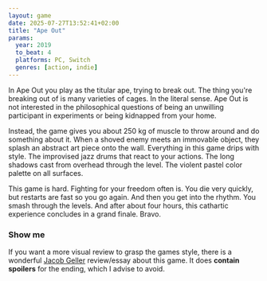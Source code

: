 ```yaml
---
layout: game
date: 2025-07-27T13:52:41+02:00
title: "Ape Out"
params:
  year: 2019
  to_beat: 4
  platforms: PC, Switch
  genres: [action, indie]
---
```


In Ape Out you play as the titular ape, trying to break out.
The thing you're breaking out of is many varieties of cages.
In the literal sense.
Ape Out is not interested in the philosophical questions of being an unwilling participant in experiments or being kidnapped from your home.

Instead, the game gives you about 250 kg of muscle to throw around and do something about it.
When a shoved enemy meets an immovable object, they splash an abstract art piece onto the wall.
Everything in this game drips with style.
The improvised jazz drums that react to your actions.
The long shadows cast from overhead through the level.
The violent pastel color palette on all surfaces.

This game is hard.
Fighting for your freedom often is.
You die very quickly, but restarts are fast so you go again.
And then you get into the rhythm.
You smash through the levels.
And after about four hours, this cathartic experience concludes in a grand finale.
Bravo.

### Show me

If you want a more visual review to grasp the games style, there is a wonderful [Jacob Geller](https://www.youtube.com/watch?v=8H89AbaFA3w) review/essay about this game.
It does **contain spoilers** for the ending, which I advise to avoid.

